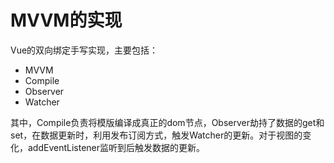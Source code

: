 # MVVM的实现
Vue的双向绑定手写实现，主要包括：
- MVVM
- Compile 
- Observer
- Watcher

其中，Compile负责将模版编译成真正的dom节点，Observer劫持了数据的get和set，在数据更新时，利用发布订阅方式，触发Watcher的更新。对于视图的变化，addEventListener监听到后触发数据的更新。